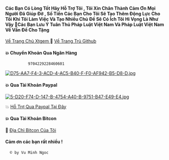 #### Các Bạn Có Lòng Tốt Hãy Hỗ Trợ Tôi , Tôi Xin Chân Thành Cảm Ơn Mọi Người Đã Giúp Đỡ , Số Tiền Các Bạn Cho Tôi Sẽ Tạo Thêm Động Lực Cho Tôi Khi Tôi Làm Việc Và Tạo Nhiều Chủ Đề Sẽ Có Ích Tôi Hi Vọng Là Như Vậy 🥰Các Bạn Lưu Ý Tuân Thủ Pháp Luật Việt Nam Và Pháp Luật Việt Nam Về Vấn Đề Cho Tặng 
[Về Trang Chủ Xtgem ](http://vmnit.mobie.in/) 🚥 [Về Trang Trủ Github](https://github.com/vuminhngocpt/vuminhngocpt-gmail.com)


#### 💥 Chuyển Khoản Qua Ngân Hàng
              9704229228460601￼ 
[![D75-AA7-F4-3-ACD-4-AC5-B40-F-F0-AF942-B5-D8-D.jpg](https://i.postimg.cc/s2PHrLnF/D75-AA7-F4-3-ACD-4-AC5-B40-F-F0-AF942-B5-D8-D.jpg)](https://postimg.cc/nszGK3bT)

#### 💥 Qua Tài Khoản Paypal 
[![5-D20-F74-D-147-B-4754-A40-B-9751-B47-E49-E4.jpg](https://i.postimg.cc/66G0fctV/5-D20-F74-D-147-B-4754-A40-B-9751-B47-E49-E4.jpg)](https://postimg.cc/rzMx8Sdz) 

💥  [Hỗ Trợ Qua Paypal Tại Đây](https://paypal.me/ngocxyz?country.x=VN&locale.x=vi_VN)

####    💥 Qua Tài Khoản Bitcon

🧩  [Địa Chỉ Bitcon Của Tôi](test)



####   Cảm ơn các bạn rất nhiều !



      ©️ by Vu Minh Ngoc
